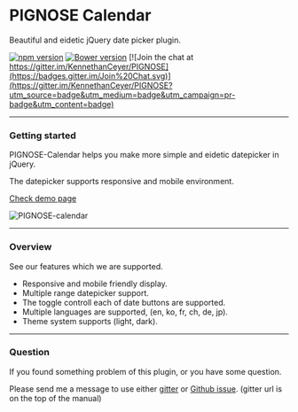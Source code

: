 # PIGNOSE Calendar

Beautiful and eidetic jQuery date picker plugin.

[![npm version](https://badge.fury.io/js/pg-calendar.svg)](https://badge.fury.io/js/pg-calendar) [![Bower version](https://badge.fury.io/bo/pg-calendar.svg)](https://badge.fury.io/bo/pg-calendar) [![Join the chat at https://gitter.im/KennethanCeyer/PIGNOSE](https://badges.gitter.im/Join%20Chat.svg)](https://gitter.im/KennethanCeyer/PIGNOSE?utm_source=badge&utm_medium=badge&utm_campaign=pr-badge&utm_content=badge)

----

### Getting started

PIGNOSE-Calendar helps you make more simple and eidetic datepicker in jQuery.

The datepicker supports responsive and mobile environment.

[Check demo page](http://www.pigno.se/barn/PIGNOSE-Calendar)

![PIGNOSE-calendar](http://www.nhpcw.com/upload/PIGNOSE%2BCalendar_100616032812.png)

----

### Overview

See our features which we are supported.

- Responsive and mobile friendly display.
- Multiple range datepicker support.
- The toggle controll each of date buttons are supported.
- Multiple languages are supported, (en, ko, fr, ch, de, jp).
- Theme system supports (light, dark).

----

### Question

If you found something problem of this plugin, or you have some question.

Please send me a message to use either [gitter](https://gitter.im/KennethanCeyer/PIGNOSE) or [Github issue](https://github.com/KennethanCeyer/PIGNOSE-Calendar/issues). (gitter url is on the top of the manual)
